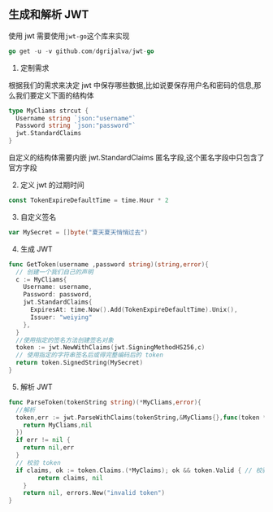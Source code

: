 ## 生成和解析 JWT

使用 jwt 需要使用`jwt-go`这个库来实现

```go
go get -u -v github.com/dgrijalva/jwt-go
```

1. 定制需求

根据我们的需求来决定 jwt 中保存哪些数据,比如说要保存用户名和密码的信息,那么我们要定义下面的结构体

```go
type MyCliams strcut {
  Username string `json:"username"`
  Password string `json:"password"`
  jwt.StandardClaims
}
```

自定义的结构体需要内嵌 jwt.StandardClaims 匿名字段,这个匿名字段中只包含了官方字段

2. 定义 jwt 的过期时间

```go
const TokenExpireDefaultTime = time.Hour * 2
```

3. 自定义签名

```go
var MySecret = []byte("夏天夏天悄悄过去")
```

4. 生成 JWT

```go
func GetToken(username ,password string)(string,error){
  // 创建一个我们自己的声明
  c := MyCliams{
    Username: username,
    Password: password,
    jwt.StandardClaims{
      ExpiresAt: time.Now().Add(TokenExpireDefaultTime).Unix(),
      Issuer: "weiying"
    },
  }
  //使用指定的签名方法创建签名对象
  token := jwt.NewWithClaims(jwt.SigningMethodHS256,c)
  // 使用指定的字符串签名后或得完整编码后的 token
  return token.SignedString(MySecret)
}
```

5. 解析 JWT

```go
func ParseToken(tokenString string)(*MyCliams,error){
  //解析
  token,err := jwt.ParseWithClaims(tokenString,&MyCliams{},func(token *jwt.Token)(i interface{},err error){
    return MyCliams,nil
  })
  if err != nil {
    return nil,err
  }
  // 校验 token
  if claims, ok := token.Claims.(*MyClaims); ok && token.Valid { // 校验token
		return claims, nil
	}
	return nil, errors.New("invalid token")
}
```





